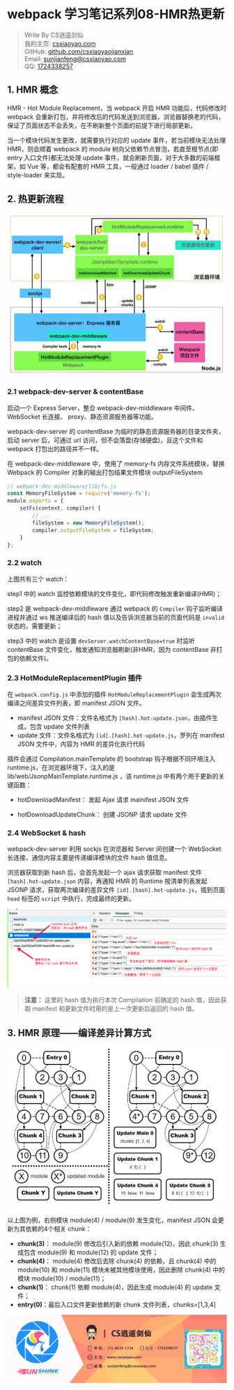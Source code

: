 # webpack 学习笔记系列08-HMR热更新

> Write By CS逍遥剑仙  
> 我的主页: [csxiaoyao.com](https://csxiaoyao.com)   
> GitHub: [github.com/csxiaoyaojianxian](https://github.com/csxiaoyaojianxian)   
> Email: [sunjianfeng@csxiaoyao.com](mailto:sunjianfeng@csxiaoyao.com)  
> QQ: [1724338257](http://wpa.qq.com/msgrd?uin=1724338257&site=qq&menu=yes)

## 1. HMR 概念

HMR - Hot Module Replacement，当 webpack 开启 HMR 功能后，代码修改时 webpack 会重新打包，并将修改后的代码发送到浏览器，浏览器替换老的代码，保证了页面状态不会丢失，在不刷新整个页面的前提下进行局部更新。

当一个模块代码发生更改，就需要执行对应的 update 事件，若当前模块无法处理 HMR，则会顺着 webpack 的 module 树向父依赖节点冒泡，若直至根节点(即 entry 入口文件)都无法处理 update 事件，就会刷新页面，对于大多数的前端框架，如 Vue 等，都会有配套的 HMR 工具，一般通过 loader / babel 插件 / style-loader 来实现。

## 2. 热更新流程

![](./129/08/01.jpg)

### 2.1 webpack-dev-server & contentBase

启动一个 Express Server，整合 webpack-dev-middleware 中间件、WebSocket 长连接、 proxy、静态资源服务器等功能。

webpack-dev-server 的 contentBase 为临时的静态资源服务器的目录文件夹，启动 server 后，可通过 url 访问，但不会落盘(存储硬盘)，且这个文件和 webpack 打包出的路径并不一样。

在 webpack-dev-middleware 中，使用了 memory-fs 内存文件系统模块，替换 Webpack 的 Compiler 对象的输出打包结果文件模块 outputFileSystem

```javascript
// webpack-dev-middleware/lib/fs.js
const MemoryFileSystem = require('memory-fs');
module.exports = {
    setFs(context, compiler) {
        // ...
        fileSystem = new MemoryFileSystem();
        compiler.outputFileSystem = fileSystem;
    }
};
```

### 2.2 watch

上图共有三个 watch：

step1 中的 watch 监控依赖模块的文件变化，即代码修改触发重新编译(HMR)；

step2 是 webpack-dev-middleware 通过 webpack 的 `Compiler` 钩子监听编译进程并通过 ws 推送编译后的 hash 值以及告诉浏览器当前的页面代码是 `invalid` 状态的，需要更新；

step3 中的 watch 是设置 `devServer.watchContentBase=true` 时监听 contentBase 文件变化，触发通知浏览器刷新(非HMR，因为 contentBase 非打包的依赖文件)。

### 2.3 HotModuleReplacementPlugin 插件

在 `webpack.config.js` 中添加的插件 `HotModuleReplacementPlugin` 会生成两次编译之间差异文件列表，即 manifest JSON 文件。

+ manifest JSON 文件：文件名格式为 `[hash].hot-update.json`，由插件生成，包含 update 文件列表
+ update 文件：文件名格式为 `[id].[hash].hot-update.js`，罗列在 manifest JSON 文件中，内容为 HMR 的差异化执行代码

插件会通过 Compilation.mainTemplate 的 bootstrap 钩子根据不同环境注入 runtime.js，在浏览器环境下，注入的是 lib/web/JsonpMainTemplate.runtime.js ，该 runtime.js 中有两个用于更新的关键函数：

+ hotDownloadManifest： 发起 Ajax 请求 mainifest JSON 文件

+ hotDownloadUpdateChunk： 创建 JSONP 请求 update 文件

### 2.4 WebSocket & hash

webpack-dev-server 利用 sockjs 在浏览器和 Server 间创建一个 WebSocket 长连接，通信内容主要是传递编译模块的文件 hash 值信息。

浏览器获取到新 hash 后，会首先发起一个 ajax 请求获取 manifest 文件 `[hash].hot-update.json` 内容，再通知 HMR 的 Runtime 按清单列表发起 JSONP 请求，获取两次编译的差异文件 `[id].[hash].hot-update.js`，插到页面 `head` 标签的 `script` 中执行，完成最终的更新。

![](./129/08/02.jpeg)

> **注意：** 这里的 hash 值为执行本次 Compilation 前确定的 hash 值，因此获取 manifest 和更新文件时用的是上一次更新后返回的 hash 值。

## 3. HMR 原理——编译差异计算方式

![](./129/08/03.jpg)

以上图为例，右侧模块 module(4) / module(9) 发生变化，manifest JSON 会更新为其依赖的4个相关 chunk：

+ **chunk(3)**： module(9) 修改后引入新的依赖 module(12)，因此 chunk(3) 生成包含 module(9) 和 module(12) 的 update 文件；
+ **chunk(4)**： module(4) 修改后去除 chunk(4) 的依赖，且 chunk(4) 中的 module(10) 和 module(11) 模块未被其他模块使用，因此删除 chunk(4) 中的模块 module(10) / module(11)；
+ **chunk(1)**： chunk(1) 依赖 module(4)，因此生成 module(4) 的 update 文件；
+ **entry(0)**：最后入口文件更新依赖的新 chunk 文件列表，chunks=[1,3,4]



![sign](https://raw.githubusercontent.com/csxiaoyaojianxian/ImageHosting/master/img/sign.jpg)